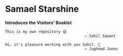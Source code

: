 # Samael Starshine

**Introduces the Visitors' Booklet**

    This is my own repository 😄 
                                        ✍️ Sahil Sawant

    Hi, it's pleasure working with you Sahil. 👋
                                        ✍️ Jughead Jones
